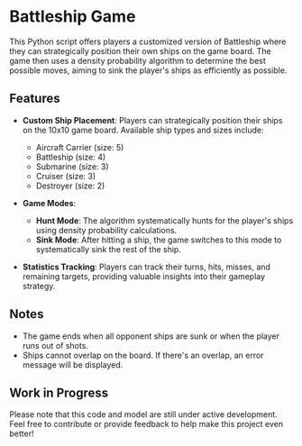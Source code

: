 # Battleship Game

This Python script offers players a customized version of Battleship where they can strategically position their own ships on the game board. The game then uses a density probability algorithm to determine the best possible moves, aiming to sink the player's ships as efficiently as possible.

## Features

- **Custom Ship Placement**: Players can strategically position their ships on the 10x10 game board. Available ship types and sizes include:
  - Aircraft Carrier (size: 5)
  - Battleship (size: 4)
  - Submarine (size: 3)
  - Cruiser (size: 3)
  - Destroyer (size: 2)

- **Game Modes**:
  - **Hunt Mode**: The algorithm systematically hunts for the player's ships using density probability calculations.
  - **Sink Mode**: After hitting a ship, the game switches to this mode to systematically sink the rest of the ship.
    
- **Statistics Tracking**: Players can track their turns, hits, misses, and remaining targets, providing valuable insights into their gameplay strategy.

## Notes

- The game ends when all opponent ships are sunk or when the player runs out of shots.
- Ships cannot overlap on the board. If there's an overlap, an error message will be displayed.

## Work in Progress

Please note that this code and model are still under active development. Feel free to contribute or provide feedback to help make this project even better!
